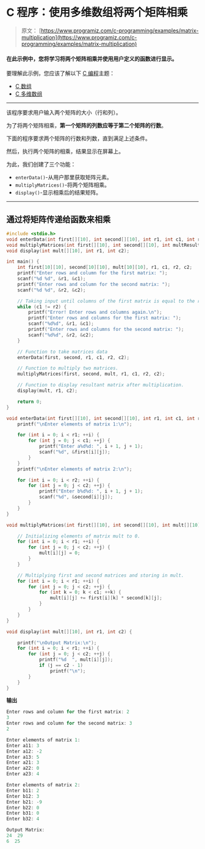 # C 程序：使用多维数组将两个矩阵相乘

> 原文： [https://www.programiz.com/c-programming/examples/matrix-multiplication](https://www.programiz.com/c-programming/examples/matrix-multiplication)

#### 在此示例中，您将学习将两个矩阵相乘并使用用户定义的函数进行显示。

要理解此示例，您应该了解以下 [C 编程](/c-programming "C tutorial")主题：

*   [C 数组](/c-programming/c-arrays)
*   [C 多维数组](/c-programming/c-multi-dimensional-arrays)

* * *

该程序要求用户输入两个矩阵的大小（行和列）。

为了将两个矩阵相乘，**第一个矩阵的列数应等于第二个矩阵的行数**。

下面的程序要求两个矩阵的行数和列数，直到满足上述条件。

然后，执行两个矩阵的相乘，结果显示在屏幕上。

为此，我们创建了三个功能：

*   `enterData()`-从用户那里获取矩阵元素。
*   `multiplyMatrices()`-将两个矩阵相乘。
*   `display()`-显示相乘后的结果矩阵。

* * *

## 通过将矩阵传递给函数来相乘

```c
#include <stdio.h>
void enterData(int first[][10], int second[][10], int r1, int c1, int r2, int c2);
void multiplyMatrices(int first[][10], int second[][10], int multResult[][10], int r1, int c1, int r2, int c2);
void display(int mult[][10], int r1, int c2);

int main() {
    int first[10][10], second[10][10], mult[10][10], r1, c1, r2, c2;
    printf("Enter rows and column for the first matrix: ");
    scanf("%d %d", &r1, &c1);
    printf("Enter rows and column for the second matrix: ");
    scanf("%d %d", &r2, &c2);

    // Taking input until columns of the first matrix is equal to the rows of the second matrix
    while (c1 != r2) {
        printf("Error! Enter rows and columns again.\n");
        printf("Enter rows and columns for the first matrix: ");
        scanf("%d%d", &r1, &c1);
        printf("Enter rows and columns for the second matrix: ");
        scanf("%d%d", &r2, &c2);
    }

    // Function to take matrices data
    enterData(first, second, r1, c1, r2, c2);

    // Function to multiply two matrices.
    multiplyMatrices(first, second, mult, r1, c1, r2, c2);

    // Function to display resultant matrix after multiplication.
    display(mult, r1, c2);

    return 0;
}

void enterData(int first[][10], int second[][10], int r1, int c1, int r2, int c2) {
    printf("\nEnter elements of matrix 1:\n");

    for (int i = 0; i < r1; ++i) {
        for (int j = 0; j < c1; ++j) {
            printf("Enter a%d%d: ", i + 1, j + 1);
            scanf("%d", &first[i][j]);
        }
    }
    printf("\nEnter elements of matrix 2:\n");

    for (int i = 0; i < r2; ++i) {
        for (int j = 0; j < c2; ++j) {
            printf("Enter b%d%d: ", i + 1, j + 1);
            scanf("%d", &second[i][j]);
        }
    }
}

void multiplyMatrices(int first[][10], int second[][10], int mult[][10], int r1, int c1, int r2, int c2) {

    // Initializing elements of matrix mult to 0.
    for (int i = 0; i < r1; ++i) {
        for (int j = 0; j < c2; ++j) {
            mult[i][j] = 0;
        }
    }

    // Multiplying first and second matrices and storing in mult.
    for (int i = 0; i < r1; ++i) {
        for (int j = 0; j < c2; ++j) {
            for (int k = 0; k < c1; ++k) {
                mult[i][j] += first[i][k] * second[k][j];
            }
        }
    }
}

void display(int mult[][10], int r1, int c2) {

    printf("\nOutput Matrix:\n");
    for (int i = 0; i < r1; ++i) {
        for (int j = 0; j < c2; ++j) {
            printf("%d  ", mult[i][j]);
            if (j == c2 - 1)
                printf("\n");
        }
    }
} 
```

**输出**

```c
Enter rows and column for the first matrix: 2
3
Enter rows and column for the second matrix: 3
2

Enter elements of matrix 1:
Enter a11: 3
Enter a12: -2
Enter a13: 5
Enter a21: 3
Enter a22: 0
Enter a23: 4

Enter elements of matrix 2:
Enter b11: 2
Enter b12: 3
Enter b21: -9
Enter b22: 0
Enter b31: 0
Enter b32: 4

Output Matrix:
24  29
6  25 
```
